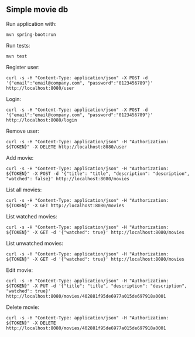 ## Simple movie db

Run application with:

```
mvn spring-boot:run
```

Run tests:
```
mvn test
```

Register user:
```
curl -s -H "Content-Type: application/json" -X POST -d '{"email":"email@company.com", "password":"0123456789"}' http://localhost:8080/user
```

Login:
```
curl -s -H "Content-Type: application/json" -X POST -d '{"email":"email@company.com", "password":"0123456789"}' http://localhost:8080/login
```

Remove user:
```
curl -s -H "Content-Type: application/json" -H "Authorization: ${TOKEN}" -X DELETE http://localhost:8080/user
```

Add movie:
```
curl -s -H "Content-Type: application/json" -H "Authorization: ${TOKEN}" -X POST -d '{"title": "title", "description": "description", "watched": false}' http://localhost:8080/movies
```

List all movies:
```
curl -s -H "Content-Type: application/json" -H "Authorization: ${TOKEN}" -X GET http://localhost:8080/movies
```

List watched movies:
```
curl -s -H "Content-Type: application/json" -H "Authorization: ${TOKEN}" -X GET -d '{"watched": true}' http://localhost:8080/movies
```

List unwatched movies:
```
curl -s -H "Content-Type: application/json" -H "Authorization: ${TOKEN}" -X GET -d '{"watched": true}' http://localhost:8080/movies
```

Edit movie:
```
curl -s -H "Content-Type: application/json" -H "Authorization: ${TOKEN}" -X PUT -d '{"title": "title", "description": "description", "watched": true}' http://localhost:8080/movies/402881f95de6977a015de697918a0001
```

Delete movie:
```
curl -s -H "Content-Type: application/json" -H "Authorization: ${TOKEN}" -X DELETE http://localhost:8080/movies/402881f95de6977a015de697918a0001
```

